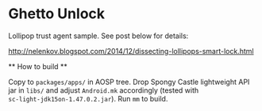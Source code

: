 Ghetto Unlock
=============

Lollipop trust agent sample. See post below for details:

http://nelenkov.blogspot.com/2014/12/dissecting-lollipops-smart-lock.html

** How to build **

Copy to ```packages/apps/``` in AOSP tree. Drop Spongy Castle lightweight API 
jar in ```libs/``` and adjust ```Android.mk``` accordingly (tested with  
```sc-light-jdk15on-1.47.0.2.jar```). Run ```mm``` to build.

